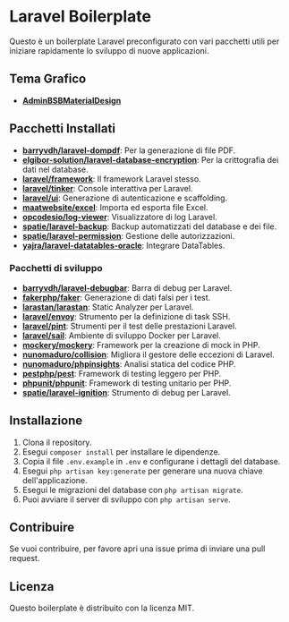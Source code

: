 # Laravel Boilerplate

Questo è un boilerplate Laravel preconfigurato con vari pacchetti utili per iniziare rapidamente lo sviluppo di nuove applicazioni.

## Tema Grafico

- **[AdminBSBMaterialDesign](https://github.com/gurayyarar/AdminBSBMaterialDesign)**

## Pacchetti Installati

- **[barryvdh/laravel-dompdf](https://github.com/barryvdh/laravel-dompdf)**: Per la generazione di file PDF.
- **[elgibor-solution/laravel-database-encryption](https://github.com/elgibor-solution/laravel-database-encryption)**: Per la crittografia dei dati nel database.
- **[laravel/framework](https://github.com/laravel/framework)**: Il framework Laravel stesso.
- **[laravel/tinker](https://github.com/laravel/tinker)**: Console interattiva per Laravel.
- **[laravel/ui](https://github.com/laravel/ui)**: Generazione di autenticazione e scaffolding.
- **[maatwebsite/excel](https://github.com/maatwebsite/Laravel-Excel)**: Importa ed esporta file Excel.
- **[opcodesio/log-viewer](https://github.com/opcodes-io/laravel-log-viewer)**: Visualizzatore di log Laravel.
- **[spatie/laravel-backup](https://github.com/spatie/laravel-backup)**: Backup automatizzati del database e dei file.
- **[spatie/laravel-permission](https://github.com/spatie/laravel-permission)**: Gestione delle autorizzazioni.
- **[yajra/laravel-datatables-oracle](https://github.com/yajra/laravel-datatables)**: Integrare DataTables.

### Pacchetti di sviluppo

- **[barryvdh/laravel-debugbar](https://github.com/barryvdh/laravel-debugbar)**: Barra di debug per Laravel.
- **[fakerphp/faker](https://github.com/fakerphp/faker)**: Generazione di dati falsi per i test.
- **[larastan/larastan](https://github.com/nunomaduro/larastan)**: Static Analyzer per Laravel.
- **[laravel/envoy](https://github.com/laravel/envoy)**: Strumento per la definizione di task SSH.
- **[laravel/pint](https://github.com/laravel/pint)**: Strumenti per il test delle prestazioni Laravel.
- **[laravel/sail](https://github.com/laravel/sail)**: Ambiente di sviluppo Docker per Laravel.
- **[mockery/mockery](https://github.com/mockery/mockery)**: Framework per la creazione di mock in PHP.
- **[nunomaduro/collision](https://github.com/nunomaduro/collision)**: Migliora il gestore delle eccezioni di Laravel.
- **[nunomaduro/phpinsights](https://github.com/nunomaduro/phpinsights)**: Analisi statica del codice PHP.
- **[pestphp/pest](https://github.com/pestphp/pest)**: Framework di testing leggero per PHP.
- **[phpunit/phpunit](https://github.com/sebastianbergmann/phpunit)**: Framework di testing unitario per PHP.
- **[spatie/laravel-ignition](https://github.com/spatie/laravel-ignition)**: Strumento di debug per Laravel.

## Installazione

1. Clona il repository.
2. Esegui `composer install` per installare le dipendenze.
3. Copia il file `.env.example` in `.env` e configurane i dettagli del database.
4. Esegui `php artisan key:generate` per generare una nuova chiave dell'applicazione.
5. Esegui le migrazioni del database con `php artisan migrate`.
6. Puoi avviare il server di sviluppo con `php artisan serve`.

## Contribuire

Se vuoi contribuire, per favore apri una issue prima di inviare una pull request.

## Licenza

Questo boilerplate è distribuito con la licenza MIT.
